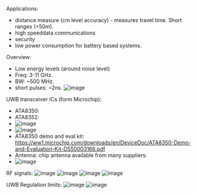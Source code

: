 Applications:
- distance measure (cm level accuracy) - measures travel time. Short ranges (<50m).
- high speeddata communications
- security
- low power consumption for battery based systems.

Overview:
- Low energy levels (around noise level)
- Freq: 3-11 GHz.
- BW: ~500 MHz.
- short pulses: ~2ns.
![image](https://github.com/nmi246/electronics/assets/42329930/f6f16620-2a57-4443-aa74-a6d0a329e533)

UWB transceiver ICs (form Microchip):
- ATA8350:
- ATA8352: 
- ![image](https://github.com/nmi246/electronics/assets/42329930/690ff426-3326-4436-9d85-c7914d515860)
- ![image](https://github.com/nmi246/electronics/assets/42329930/81f34cee-8505-45c8-96b3-e563a3aed043)
- ATA8350 demo and eval kit: https://ww1.microchip.com/downloads/en/DeviceDoc/ATA8350-Demo-and-Evaluation-Kit-DS50003166.pdf
- Antenna: chip antenna available from many suppliers:
- ![image](https://github.com/nmi246/electronics/assets/42329930/7834b150-1e76-4a89-b25e-ab9c8201d926)


RF signals:
![image](https://github.com/nmi246/electronics/assets/42329930/5bd07928-a09c-4d75-92b5-1c9d4c9ea135)
![image](https://github.com/nmi246/electronics/assets/42329930/8af92a95-b45d-43c8-b99f-c630a3f684d7)
![image](https://github.com/nmi246/electronics/assets/42329930/42647ce1-bc2d-452b-af31-a3f19cfa78f4)
![image](https://github.com/nmi246/electronics/assets/42329930/76f90726-c0a1-4505-b568-c65a0857d6dc)

UWB Regulation limits:
![image](https://github.com/nmi246/electronics/assets/42329930/0ff70b98-27ea-4175-9e16-ac4702d78837)
![image](https://github.com/nmi246/electronics/assets/42329930/00b67124-b1e5-483f-91a6-87c8993996aa)









